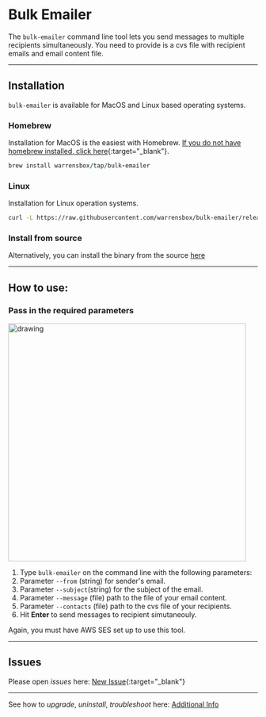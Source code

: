 # Bulk Emailer

The `bulk-emailer` command line tool lets you send messages to multiple recipients simultaneously. You need to provide is a cvs file with recipient emails and email content file. 

<hr>

## Installation

`bulk-emailer` is available for MacOS and Linux based operating systems.

### Homebrew

Installation for MacOS is the easiest with Homebrew. [If you do not have homebrew installed, click here](https://brew.sh/){:target="_blank"}. 


```ruby
brew install warrensbox/tap/bulk-emailer
```

### Linux

Installation for Linux operation systems.

```sh
curl -L https://raw.githubusercontent.com/warrensbox/bulk-emailer/release/install.sh | bash
```

### Install from source

Alternatively, you can install the binary from the source [here](https://github.com/warrensbox/bulk-emailer/releases) 

<hr>

## How to use:
### Pass in the required parameters 
<img align="center" src="https://s3.us-east-2.amazonaws.com/kepler-images/warrensbox/github-bulk-emailer/bulk-emailerdemo1.gif" alt="drawing" style="width: 480px;"/>

1.  Type `bulk-emailer` on the command line with the following parameters: 
2.  Parameter `--from` (string) for sender's email.
3.  Parameter `--subject`(string) for the subject of the email.
4.  Parameter `--message` (file) path to the file of your email content.
5.  Parameter `--contacts` (file) path to the cvs file of your recipients.
6.  Hit **Enter** to send messages to recipient simutaneouly.

Again, you must have AWS SES set up to use this tool.

<hr>

## Issues

Please open  *issues* here: [New Issue](https://github.com/warrensbox/bulk-emailer/issues){:target="_blank"}

<hr>

See how to *upgrade*, *uninstall*, *troubleshoot* here:
[Additional Info](additional)